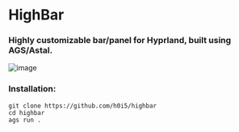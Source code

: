 # HighBar

### Highly customizable bar/panel for Hyprland, built using AGS/Astal.

![image](https://github.com/user-attachments/assets/a658831b-7563-4ca0-b594-3e5fb35d2b62)

### Installation:
```
git clone https://github.com/h0i5/highbar
cd highbar
ags run .
```
